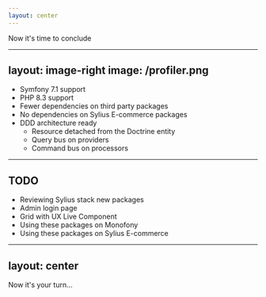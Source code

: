 ```yaml
---
layout: center
---
```


Now it's time to conclude

---
layout: image-right
image: /profiler.png
---

<v-clicks>

- Symfony 7.1 support
- PHP 8.3 support
- Fewer dependencies on third party packages
- No dependencies on Sylius E-commerce packages
- DDD architecture ready
    - Resource detached from the Doctrine entity
    - Query bus on providers
    - Command bus on processors

</v-clicks>

---

## TODO

<v-clicks>

- Reviewing Sylius stack new packages
- Admin login page
- Grid with UX Live Component
- Using these packages on Monofony
- Using these packages on Sylius E-commerce

</v-clicks>

---
layout: center
---

Now it's your turn...
